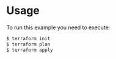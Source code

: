 
Usage
=====

To run this example you need to execute:

```bash
$ terraform init
$ terraform plan
$ terraform apply
```